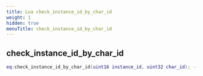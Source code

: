 ```yaml
---
title: Lua check_instance_id_by_char_id
weight: 1
hidden: true
menuTitle: check_instance_id_by_char_id
---
```

## check_instance_id_by_char_id
```lua
eq:check_instance_id_by_char_id(uint16 instance_id, uint32 char_id); -- bool
```